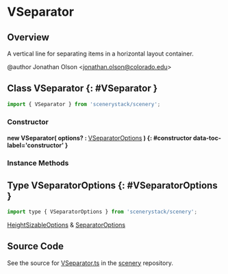 # VSeparator

## Overview

A vertical line for separating items in a horizontal layout container.

@author Jonathan Olson &lt;jonathan.olson@colorado.edu&gt;

## Class VSeparator {: #VSeparator }


```js
import { VSeparator } from 'scenerystack/scenery';
```
### Constructor

#### new VSeparator( options? : <span style="font-weight: 400;">[VSeparatorOptions](../scenery/VSeparator.md#VSeparatorOptions)</span> ) {: #constructor data-toc-label='constructor' }

### Instance Methods





## Type VSeparatorOptions {: #VSeparatorOptions }


```js
import type { VSeparatorOptions } from 'scenerystack/scenery';
```


[HeightSizableOptions](../scenery/HeightSizable.md#HeightSizableOptions) &amp; [SeparatorOptions](../scenery/Separator.md#SeparatorOptions)



## Source Code

See the source for [VSeparator.ts](https://github.com/phetsims/scenery/blob/main/js/layout/nodes/VSeparator.ts) in the [scenery](https://github.com/phetsims/scenery) repository.
